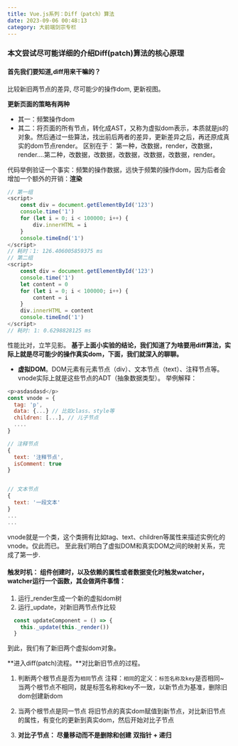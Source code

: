 ```yaml
---
title: Vue.js系列：Diff（patch）算法
date: 2023-09-06 00:48:13
category: 大前端剑宗专栏
---
```


### 本文尝试尽可能详细的介绍Diff(patch)算法的核心原理
#### 首先我们要知道,diff用来干嘛的？
比较新旧两节点的差异, 尽可能少的操作dom, 更新视图。


**更新页面的策略有两种**
- 其一：频繁操作dom
- 其二：将页面的所有节点，转化成AST，又称为虚拟dom表示，本质就是js的对象。然后通过一些算法，找出前后两者的差异，更新差异之后，再还原成真实的dom节点render。
区别在于： 第一种，改数据，render，改数据，render....第二种，改数据，改数据，改数据，改数据，改数据，render。

代码举例验证一个事实：频繁的操作数据，远快于频繁的操作dom，因为后者会增加一个额外的开销：**渲染**
```javascript
// 第一组
<script>
    const div = document.getElementById('123')
    console.time('1')
    for (let i = 0; i < 100000; i++) {
        div.innerHTML = i
    }
    console.timeEnd('1')
</script>
// 耗时：1: 126.406005859375 ms
// 第二组
<script>
    const div = document.getElementById('123')
    console.time('1')
    let content = 0
    for (let i = 0; i < 100000; i++) {
        content = i
    }
    div.innerHTML = content
    console.timeEnd('1')
</script>
// 耗时: 1: 0.6298828125 ms
```
性能比对，立竿见影。
**基于上面小实验的结论，我们知道了为啥要用diff算法，实际上就是尽可能少的操作真实dom，下面，我们就深入的聊聊。**

- **虚拟DOM**。DOM元素有元素节点（div）、文本节点（text）、注释节点等。vnode实际上就是这些节点的ADT（抽象数据类型）。
举例解释：
```javascript
<p>asdasdasd</p>
const vnode = {
  tag: 'p',
  data: {...} // 比如class、style等
  children: [...], // 儿子节点
  ....
}

// 注释节点
{
  text: '注释节点',
  isComment: true
}


// 文本节点
{
  text: '一段文本'
}
...
...
```
vnode就是一个类，这个类拥有比如tag、text、children等属性来描述实例化的vnode。仅此而已。
至此我们明白了虚拟DOM和真实DOM之间的映射关系，完成了第一步.




#### 触发时机： 组件创建时，以及依赖的属性或者数据变化时触发watcher，watcher运行一个函数，其会做两件事情：
1. 运行_render生成一个新的虚拟dom树
2. 运行_update，对新旧两节点作比较

```javascript
  const updateComponent = () => {
    this._update(this._render())
  }
```
到此，我们有了新旧两个虚拟dom对象。

**进入diff(patch)流程。**对比新旧节点的过程。

1. 判断两个根节点是否为`相同`节点
注释：`相同`的定义：`标签名称及key`是否相同~
当两个根节点不相同，就是标签名称和key不一致，以新节点为基准，删除旧dom创建新dom

2. 当两个根节点是同一节点
   将旧节点的真实dom赋值到新节点，对比新旧节点的属性，有变化的更新到真实dom，然后开始对比子节点

3. **对比子节点： 尽量移动而不是删除和创建**
**双指针 + 递归**

